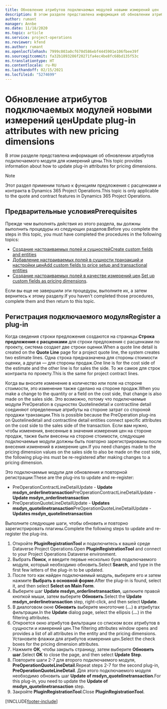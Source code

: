 ```yaml
---
title: Обновление атрибутов подключаемых модулей новыми измерений цен
description: В этом разделе представлена информация об обновлении атрибутов подключаемого модуля для измерений цены.
author: rumant
manager: Annbe
ms.date: 11/18/2020
ms.topic: article
ms.service: project-operations
ms.reviewer: kfend
ms.author: rumant
ms.openlocfilehash: 7999c003a0cf670d586ebf4445901e106fbee39f
ms.sourcegitcommit: fa32b1893286f20271fa4ec4be8fc68bd135f53c
ms.translationtype: HT
ms.contentlocale: ru-RU
ms.lasthandoff: 02/15/2021
ms.locfileid: "5274699"
---
```

# <a name="update-plug-in-attributes-with-new-pricing-dimensions"></a><span data-ttu-id="183b9-103">Обновление атрибутов подключаемых модулей новыми измерений цен</span><span class="sxs-lookup"><span data-stu-id="183b9-103">Update plug-in attributes with new pricing dimensions</span></span>

<span data-ttu-id="183b9-104">В этом разделе представлена информация об обновлении атрибутов подключаемого модуля для измерений цены.</span><span class="sxs-lookup"><span data-stu-id="183b9-104">This topic provides information about how to update plug-in attributes for pricing dimensions.</span></span>

> [!NOTE]
> <span data-ttu-id="183b9-105">Этот раздел применим только к функциям предложения с расценками и контракта в Dynamics 365 Project Operations.</span><span class="sxs-lookup"><span data-stu-id="183b9-105">This topic is only applicable to the quote and contract features in Dynamics 365 Project Operations.</span></span>

## <a name="prerequisites"></a><span data-ttu-id="183b9-106">Предварительные условия</span><span class="sxs-lookup"><span data-stu-id="183b9-106">Prerequisites</span></span>
<span data-ttu-id="183b9-107">Прежде чем выполнять действия из этого раздела, вы должны выполнить процедуры из следующих разделов:</span><span class="sxs-lookup"><span data-stu-id="183b9-107">Before you complete the steps in this topic, you must have completed the procedures in the following topics:</span></span>

  - [<span data-ttu-id="183b9-108">Создание настраиваемых полей и сущностей</span><span class="sxs-lookup"><span data-stu-id="183b9-108">Create custom fields and entities</span></span>](create-custom-fields-entities-pricing-dimensions.md) 
  - [<span data-ttu-id="183b9-109">Добавление настраиваемых полей в сущности транзакций и настройки цен</span><span class="sxs-lookup"><span data-stu-id="183b9-109">Add custom fields to price setup and transactional entities</span></span>](add-custom-fields-price-setup-transactional-entities.md)
  - <span data-ttu-id="183b9-110">[Создание настраиваемых полей в качестве измерений цен](set-up-custom-fields-pricing-dimensions.md).</span><span class="sxs-lookup"><span data-stu-id="183b9-110">[Set up custom fields as pricing dimensions](set-up-custom-fields-pricing-dimensions.md).</span></span> 
  
<span data-ttu-id="183b9-111">Если вы еще не завершили эти процедуры, выполните их, а затем вернитесь к этому разделу.</span><span class="sxs-lookup"><span data-stu-id="183b9-111">If you haven't completed those procedures, complete them and then return to this topic.</span></span>

## <a name="register-a-plug-in"></a><span data-ttu-id="183b9-112">Регистрация подключаемого модуля</span><span class="sxs-lookup"><span data-stu-id="183b9-112">Register a plug-in</span></span>
<span data-ttu-id="183b9-113">Когда сведения строки предложения создаются на страницы **Строка предложения с расценками** для строки предложения с расценками по проекту, система создает две строки оценки.</span><span class="sxs-lookup"><span data-stu-id="183b9-113">When a quote line detail is created on the **Quote Line** page for a project quote line, the system creates two estimate lines.</span></span> <span data-ttu-id="183b9-114">Одна строка предназначена для стороны стоимости оценки, а другая — для стороны продаж.</span><span class="sxs-lookup"><span data-stu-id="183b9-114">One line is for the cost side of the estimate and the other line is for sales the side.</span></span> <span data-ttu-id="183b9-115">То же самое для строк контракта по проекту.</span><span class="sxs-lookup"><span data-stu-id="183b9-115">This is the same  for project contract lines.</span></span>

<span data-ttu-id="183b9-116">Когда вы вносите изменение в количество или поле на стороне стоимости, это изменение также сделано на стороне продаж.</span><span class="sxs-lookup"><span data-stu-id="183b9-116">When you make a change to the quantity or a field on the cost side, that change is also made on the sales side.</span></span> <span data-ttu-id="183b9-117">Это возможно, потому что подключаемые модули PreOperation в сущностях Quotelinedetail и contractline detail соединяют определенные атрибуты на стороне затрат со стороной продажи транзакции.</span><span class="sxs-lookup"><span data-stu-id="183b9-117">This is possible because the PreOperation plug-ins on Quotelinedetail and contractline detail entities connect specific attributes on the cost side to the sales side of the transaction.</span></span> <span data-ttu-id="183b9-118">Если вам нужно, чтобы изменения, внесенные в значения измерения цен на стороне продаж, также были внесены на стороне стоимости, следующие подключаемые модули должны быть повторно зарегистрированы после внесения изменений в измерение цен.</span><span class="sxs-lookup"><span data-stu-id="183b9-118">If you need changes made to the pricing dimension values on the sales side to also be made on the cost side, the following plug-ins must be re-registered after making changes to a pricing dimension.</span></span>

<span data-ttu-id="183b9-119">Это подключаемые модули для обновления и повторной регистрации:</span><span class="sxs-lookup"><span data-stu-id="183b9-119">These are the plug-ins to update and re-register:</span></span>

- <span data-ttu-id="183b9-120">PreOperationContractLineDetailUpdate - **Update msdyn_orderlinetransaction**</span><span class="sxs-lookup"><span data-stu-id="183b9-120">PreOperationContractLineDetailUpdate - **Update msdyn_orderlinetransaction**</span></span>
- <span data-ttu-id="183b9-121">PreOperationQuoteLineDetailUpdate - **Updates msdyn_quotelinetransaction**</span><span class="sxs-lookup"><span data-stu-id="183b9-121">PreOperationQuoteLineDetailUpdate - **Updates msdyn_quotelinetransaction**</span></span>

<span data-ttu-id="183b9-122">Выполните следующие шаги, чтобы обновить и повторно зарегистрировать плагины.</span><span class="sxs-lookup"><span data-stu-id="183b9-122">Complete the following steps to update and re-register the plug-ins.</span></span>

1. <span data-ttu-id="183b9-123">Откройте **PluginRegistrationTool** и подключитесь к вашей среде Dataverse Project Operations.</span><span class="sxs-lookup"><span data-stu-id="183b9-123">Open **PluginRegistrationTool** and connect to your Project Operations Dataverse environment.</span></span>
2. <span data-ttu-id="183b9-124">Выбрать **Поиск**, и введите первые несколько букв подключаемого модуля, который необходимо обновить.</span><span class="sxs-lookup"><span data-stu-id="183b9-124">Select **Search**, and type in the first few letters of the plug-in to be updated.</span></span>
3. <span data-ttu-id="183b9-125">После того как найден подключаемый модуль, выберите его и затем нажмите **Выбрать в основной форме**.</span><span class="sxs-lookup"><span data-stu-id="183b9-125">After the plug-in is found, select it, and then select **Select on Main Form**.</span></span>
4. <span data-ttu-id="183b9-126">Выберите шаг **Update msdyn_orderlinetransaction**, щелкните правой кнопкой мыши, затем выберите **Обновить**.</span><span class="sxs-lookup"><span data-stu-id="183b9-126">Select the **Update msdyn_orderlinetransaction** step, right-click, and then select **Update**.</span></span>
5. <span data-ttu-id="183b9-127">В диалоговом окне **Обновить** выберите многоточие (**...**) в атрибутах фильтрации.</span><span class="sxs-lookup"><span data-stu-id="183b9-127">In the **Update** dialog page, select the ellipsis (**...**) in the filtering attributes.</span></span>
6. <span data-ttu-id="183b9-128">Откроется окно атрибутов фильтрации со списком всех атрибутов в сущности и измерений цен.</span><span class="sxs-lookup"><span data-stu-id="183b9-128">The filtering attributes window opens and provides a list of all attributes in the entity and the pricing dimensions.</span></span> <span data-ttu-id="183b9-129">Установите флажки для атрибутов измерения цен.</span><span class="sxs-lookup"><span data-stu-id="183b9-129">Select the check boxes for the pricing dimension attributes.</span></span>
7. <span data-ttu-id="183b9-130">Нажмите **ОК**, чтобы закрыть страницу, затем выберите **Обновить шаг**.</span><span class="sxs-lookup"><span data-stu-id="183b9-130">Select **OK** to close the page, and then select **Update Step**.</span></span>
8. <span data-ttu-id="183b9-131">Повторите шаги 2-7 для второго подключаемого модуля, **PreOperationQuoteLineDetail**.</span><span class="sxs-lookup"><span data-stu-id="183b9-131">Repeat steps 2-7 for the second plug-in, **PreOperationQuoteLineDetail**.</span></span> <span data-ttu-id="183b9-132">Для этого подключаемого модуля необходимо обновить шаг **Update of msdyn_quotelinetransaction**.</span><span class="sxs-lookup"><span data-stu-id="183b9-132">For this plug-in, you need to update the **Update of msdyn_quotelinetransaction** step.</span></span>
9. <span data-ttu-id="183b9-133">Закройте **PluginRegistrationTool**.</span><span class="sxs-lookup"><span data-stu-id="183b9-133">Close **PluginRegistrationTool**.</span></span>


[!INCLUDE[footer-include](../includes/footer-banner.md)]